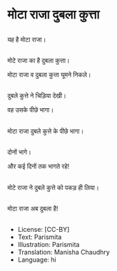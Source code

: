 # मोटा राजा दुबला कुत्ता

##
यह है मोटा राजा। 

##
मोटे राजा का है दुबला कुत्ता। 

मोटा राजा व दुबला कुत्ता घूमने निकले। 

##
दुबले कुत्ते ने चिड़िया देखी। 

वह उसके पीछे भागा। 

##
मोटा राजा दुबले कुत्ते के पीछे भागा। 

##
दोनों भागे। 

और कई दिनों तक भागते रहे! 

##
मोटे राजा ने दुबले कुत्ते को पकड़ ही लिया। 

##
मोटा राजा अब दुबला है! 

##
* License: [CC-BY]
* Text: Parismita
* Illustration: Parismita
* Translation: Manisha Chaudhry
* Language: hi
